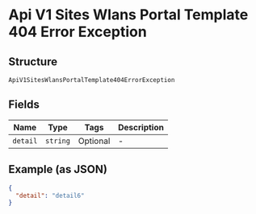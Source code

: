 
# Api V1 Sites Wlans Portal Template 404 Error Exception

## Structure

`ApiV1SitesWlansPortalTemplate404ErrorException`

## Fields

| Name | Type | Tags | Description |
|  --- | --- | --- | --- |
| `detail` | `string` | Optional | - |

## Example (as JSON)

```json
{
  "detail": "detail6"
}
```


